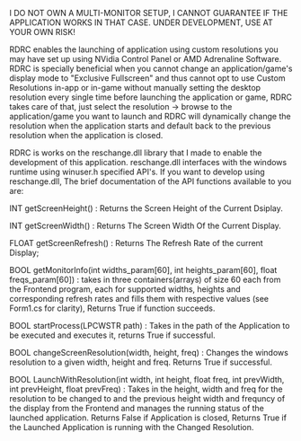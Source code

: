 
I DO NOT OWN A MULTI-MONITOR SETUP, I CANNOT GUARANTEE IF THE APPLICATION WORKS IN THAT CASE. UNDER DEVELOPMENT, USE AT YOUR OWN RISK!

RDRC enables the launching of application using custom resolutions you may have set up using NVidia Control Panel or AMD Adrenaline Software. RDRC is specially beneficial when you cannot change an application/game's display mode to "Exclusive Fullscreen" and thus cannot opt to use Custom Resolutions in-app or in-game without manually setting the desktop resolution every single time before launching the application or game, RDRC takes care of that, just select the resolution -> browse to the application/game you want to launch and RDRC will dynamically change the resolution when the application starts and default back to the previous resolution when the application is closed. 


RDRC is works on the reschange.dll library that I made to enable the development of this application.
reschange.dll interfaces with the windows runtime using winuser.h specified API's. If you want to develop using reschange.dll, The brief documentation of the API functions available to you are:

INT getScreenHeight() : Returns the Screen Height of the Current Dsiplay.

INT getScreenWidth() : Returns The Screen Width Of the Current Display.

FLOAT getScreenRefresh() : Returns The Refresh Rate of the current Display;

BOOL getMonitorInfo(int widths_param[60],  int heights_param[60], float freqs_param[60]) : takes in three containers(arrays) of size 60 each from the Frontend program, each for supported widths, heights and corresponding refresh rates and fills them with respective values (see Form1.cs for clarity), Returns True if function succeeds.

BOOL startProcess(LPCWSTR path) : Takes in the path of the Application to be executed and executes it, returns True if successful.

BOOL changeScreenResolution(width, height, freq) : Changes the windows resolution to a given width, height and freq. Returns True if successful.

BOOL LaunchWithResolution(int width, int height, float freq, int prevWidth, int prevHeight, float prevFreq) : Takes in the height, width and freq for the resolution to be changed to and the previous height width and frequncy of the display from the Frontend and manages the running status of the launched application. Returns False if Application is closed, Returns True if the Launched Application is running with the Changed Resolution. 

